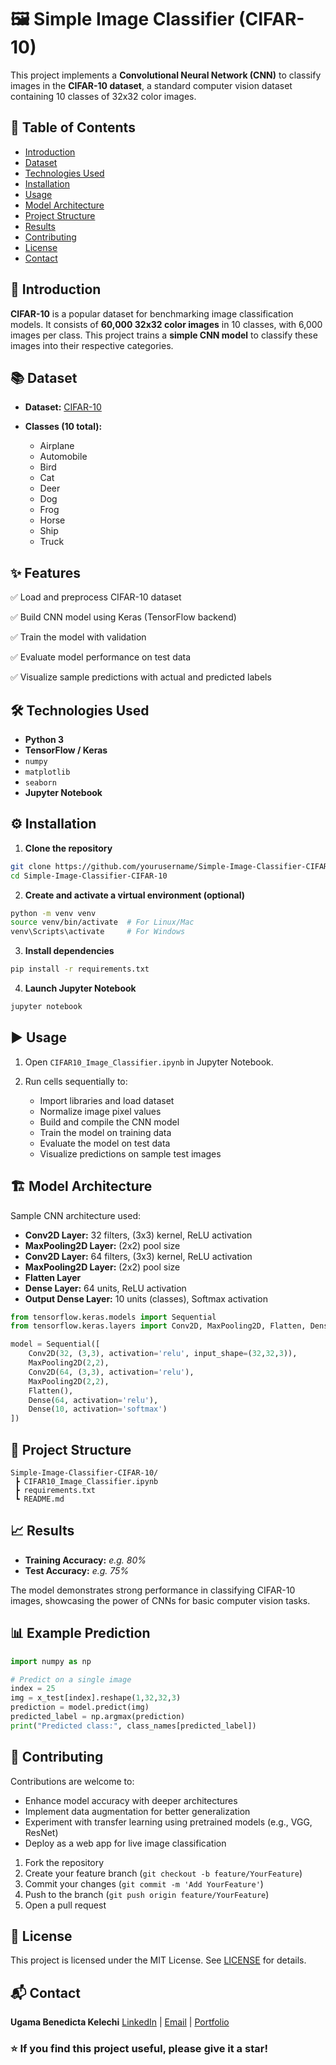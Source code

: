 # 🖼️ Simple Image Classifier (CIFAR-10)

This project implements a **Convolutional Neural Network (CNN)** to classify images in the **CIFAR-10 dataset**, a standard computer vision dataset containing 10 classes of 32x32 color images.



## 📑 Table of Contents

* [Introduction](#introduction)
* [Dataset](#dataset)
* [Technologies Used](#technologies-used)
* [Installation](#installation)
* [Usage](#usage)
* [Model Architecture](#model-architecture)
* [Project Structure](#project-structure)
* [Results](#results)
* [Contributing](#contributing)
* [License](#license)
* [Contact](#contact)



## 📝 Introduction

**CIFAR-10** is a popular dataset for benchmarking image classification models. It consists of **60,000 32x32 color images** in 10 classes, with 6,000 images per class. This project trains a **simple CNN model** to classify these images into their respective categories.



## 📚 Dataset

* **Dataset:** [CIFAR-10]()
* **Classes (10 total):**

  * Airplane
  * Automobile
  * Bird
  * Cat
  * Deer
  * Dog
  * Frog
  * Horse
  * Ship
  * Truck



## ✨ Features

✅ Load and preprocess CIFAR-10 dataset

✅ Build CNN model using Keras (TensorFlow backend)

✅ Train the model with validation

✅ Evaluate model performance on test data

✅ Visualize sample predictions with actual and predicted labels



## 🛠️ Technologies Used

* **Python 3**
* **TensorFlow / Keras**
* `numpy`
* `matplotlib`
* `seaborn`
* **Jupyter Notebook**



## ⚙️ Installation

1. **Clone the repository**

```bash
git clone https://github.com/yourusername/Simple-Image-Classifier-CIFAR-10.git
cd Simple-Image-Classifier-CIFAR-10
```

2. **Create and activate a virtual environment (optional)**

```bash
python -m venv venv
source venv/bin/activate  # For Linux/Mac
venv\Scripts\activate     # For Windows
```

3. **Install dependencies**

```bash
pip install -r requirements.txt
```

4. **Launch Jupyter Notebook**

```bash
jupyter notebook
```



## ▶️ Usage

1. Open `CIFAR10_Image_Classifier.ipynb` in Jupyter Notebook.
2. Run cells sequentially to:

   * Import libraries and load dataset
   * Normalize image pixel values
   * Build and compile the CNN model
   * Train the model on training data
   * Evaluate the model on test data
   * Visualize predictions on sample test images



## 🏗️ Model Architecture

Sample CNN architecture used:

* **Conv2D Layer:** 32 filters, (3x3) kernel, ReLU activation
* **MaxPooling2D Layer:** (2x2) pool size
* **Conv2D Layer:** 64 filters, (3x3) kernel, ReLU activation
* **MaxPooling2D Layer:** (2x2) pool size
* **Flatten Layer**
* **Dense Layer:** 64 units, ReLU activation
* **Output Dense Layer:** 10 units (classes), Softmax activation

```python
from tensorflow.keras.models import Sequential
from tensorflow.keras.layers import Conv2D, MaxPooling2D, Flatten, Dense

model = Sequential([
    Conv2D(32, (3,3), activation='relu', input_shape=(32,32,3)),
    MaxPooling2D(2,2),
    Conv2D(64, (3,3), activation='relu'),
    MaxPooling2D(2,2),
    Flatten(),
    Dense(64, activation='relu'),
    Dense(10, activation='softmax')
])
```



## 📁 Project Structure

```
Simple-Image-Classifier-CIFAR-10/
 ┣ CIFAR10_Image_Classifier.ipynb
 ┣ requirements.txt
 ┗ README.md
```



## 📈 Results

* **Training Accuracy:** *e.g. 80%*
* **Test Accuracy:** *e.g. 75%*

The model demonstrates strong performance in classifying CIFAR-10 images, showcasing the power of CNNs for basic computer vision tasks.



## 📊 Example Prediction

```python
import numpy as np

# Predict on a single image
index = 25
img = x_test[index].reshape(1,32,32,3)
prediction = model.predict(img)
predicted_label = np.argmax(prediction)
print("Predicted class:", class_names[predicted_label])
```



## 🤝 Contributing

Contributions are welcome to:

* Enhance model accuracy with deeper architectures
* Implement data augmentation for better generalization
* Experiment with transfer learning using pretrained models (e.g., VGG, ResNet)
* Deploy as a web app for live image classification

1. Fork the repository
2. Create your feature branch (`git checkout -b feature/YourFeature`)
3. Commit your changes (`git commit -m 'Add YourFeature'`)
4. Push to the branch (`git push origin feature/YourFeature`)
5. Open a pull request



## 📄 License

This project is licensed under the MIT License. See [LICENSE](LICENSE) for details.



## 📬 Contact

**Ugama Benedicta Kelechi**
[LinkedIn](www.linkedin.com/in/ugama-benedicta-kelechi-codergirl-103041300) | [Email](mailto:ugamakelechi501@gmail.com) | [Portfolio](#)



### ⭐️ If you find this project useful, please give it a star!

